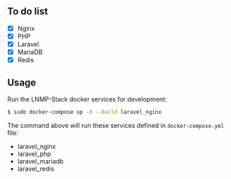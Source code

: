 ## To do list

- [x] Nginx
- [x] PHP
- [x] Laravel
- [x] MariaDB
- [x] Redis

## Usage

Run the LNMP-Stack docker services for development:

```bash
$ sudo docker-compose up -d --build laravel_nginx
```

The command above will run these services defined in `docker-compose.yml` file:

- laravel_nginx
- laravel_php
- laravel_mariadb
- laravel_redis
